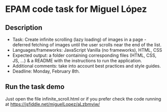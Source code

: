 # EPAM code task for Miguel López

## Description

* Task: Create infinite scrolling (lazy loading) of images in a page - deferred fetching of images until the user scrolls near the end of the list.
* Languages/frameworks: JavaScript Vanilla (no frameworks), HTML, CSS
* Expected output: a folder containing corresponding files (HTML, CSS, JS, ...) & a README with the instructions to run the application.
* Additional comments: take into account best practices and style guides.
* Deadline: Monday, February 8th.

## Run the task demo

Just open the file infinite_scroll.html or if you prefer check the code running at https://jsfiddle.net/miguelLopez/aLzbmvjw/
